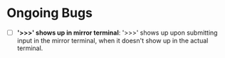 # Ongoing Bugs
- [ ] **'>>>' shows up in mirror terminal**: '>>>' shows up upon submitting input in the mirror terminal, when it doesn't show up in the actual terminal.